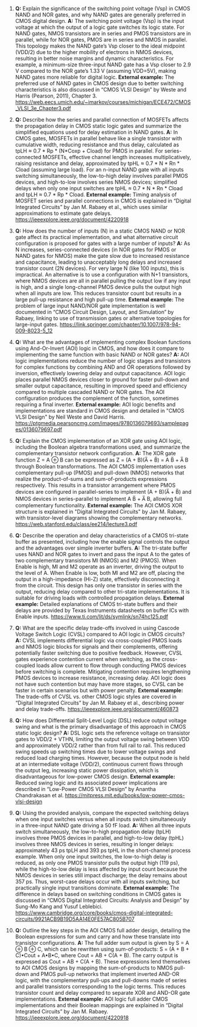 1. **Q:** Explain the significance of the switching point voltage (Vsp) in CMOS NAND and NOR gates, and why NAND gates are generally preferred in CMOS digital design.
   **A:** The switching point voltage (Vsp) is the input voltage at which the output of a logic gate switches its logic state. For NAND gates, NMOS transistors are in series and PMOS transistors are in parallel, while for NOR gates, PMOS are in series and NMOS in parallel. This topology makes the NAND gate’s Vsp closer to the ideal midpoint (VDD/2) due to the higher mobility of electrons in NMOS devices, resulting in better noise margins and dynamic characteristics. For example, a minimum-size three-input NAND gate has a Vsp closer to 2.9 V compared to the NOR gate’s 1.33 V (assuming VDD=5V), making NAND gates more reliable for digital logic.
   **External example:** The preferred use of NAND gates in CMOS design due to better switching characteristics is also discussed in “CMOS VLSI Design” by Weste and Harris (Pearson, 2011), Chapter 3. https://web.eecs.umich.edu/~imarkov/courses/michigan/ECE472/CMOS_VLSI_3e_Chapter3.pdf

2. **Q:** Describe how the series and parallel connection of MOSFETs affects the propagation delay in CMOS static logic gates and summarize the simplified equations used for delay estimation in NAND gates.
   **A:** In CMOS gates, MOSFETs in parallel behave like a single transistor with cumulative width, reducing resistance and thus delay, calculated as tpLH ≈ 0.7 * Rp * (N*Coxp + Cload) for PMOS in parallel. For series-connected MOSFETs, effective channel length increases multiplicatively, raising resistance and delay, approximated by tpHL ≈ 0.7 * N * Rn * Cload (assuming large load). For an n-input NAND gate with all inputs switching simultaneously, the low-to-high delay involves parallel PMOS devices, and high-to-low involves series NMOS devices; simplified delays when only one input switches are tpHL ≈ 0.7 * N * Rn * Cload and tpLH ≈ 0.7 * Rp * Cload.
   **External example:** Timing analysis of MOSFET series and parallel connections in CMOS is explained in “Digital Integrated Circuits” by Jan M. Rabaey et al., which uses similar approximations to estimate gate delays. https://ieeexplore.ieee.org/document/4220918

3. **Q:** How does the number of inputs (N) in a static CMOS NAND or NOR gate affect its practical implementation, and what alternative circuit configuration is proposed for gates with a large number of inputs?
   **A:** As N increases, series-connected devices (in NOR gates for PMOS or NAND gates for NMOS) make the gate slow due to increased resistance and capacitance, leading to unacceptably long delays and increased transistor count (2N devices). For very large N (like 100 inputs), this is impractical. An alternative is to use a configuration with N+1 transistors, where NMOS devices are all in parallel pulling the output low if any input is high, and a single long-channel PMOS device pulls the output high when all inputs are low. This reduces transistor count but results in a large pull-up resistance and high pull-up time.
   **External example:** The problem of large input NAND/NOR gate implementation is well documented in “CMOS Circuit Design, Layout, and Simulation” by Rabaey, linking to use of transmission gates or alternative topologies for large-input gates. https://link.springer.com/chapter/10.1007/978-94-009-8023-5_12

4. **Q:** What are the advantages of implementing complex Boolean functions using And-Or-Invert (AOI) logic in CMOS, and how does it compare to implementing the same function with basic NAND or NOR gates?
   **A:** AOI logic implementations reduce the number of logic stages and transistors for complex functions by combining AND and OR operations followed by inversion, effectively lowering delay and output capacitance. AOI logic places parallel NMOS devices closer to ground for faster pull-down and smaller output capacitance, resulting in improved speed and efficiency compared to multiple cascaded NAND or NOR gates. The AOI configuration produces the complement of the function, sometimes requiring a final inverter.
   **External example:** AOI logic benefits and implementations are standard in CMOS design and detailed in "CMOS VLSI Design" by Neil Weste and David Harris. https://ptgmedia.pearsoncmg.com/images/9780136079693/samplepages/0136079697.pdf

5. **Q:** Explain the CMOS implementation of an XOR gate using AOI logic, including the Boolean algebra transformations used, and summarize the complementary transistor network configuration.
   **A:** The XOR gate function Z = A ⊕ B can be expressed as Z = (A + B)(A̅ + B̅) = A B̅ + A̅ B through Boolean transformations. The AOI CMOS implementation uses complementary pull-up (PMOS) and pull-down (NMOS) networks that realize the product-of-sums and sum-of-products expressions respectively. This results in a transistor arrangement where PMOS devices are configured in parallel-series to implement (A + B)(A̅ + B̅) and NMOS devices in series-parallel to implement A B̅ + A̅ B, allowing full complementary functionality.
   **External example:** The AOI CMOS XOR structure is explained in "Digital Integrated Circuits" by Jan M. Rabaey, with transistor-level diagrams showing the complementary networks. https://web.stanford.edu/class/ee214/lecture3.pdf

6. **Q:** Describe the operation and delay characteristics of a CMOS tri-state buffer as presented, including how the enable signal controls the output and the advantages over simple inverter buffers.
   **A:** The tri-state buffer uses NAND and NOR gates to invert and pass the input A to the gates of two complementary transistors Ml (NMOS) and M2 (PMOS). When Enable is high, Ml and M2 operate as an inverter, driving the output to the level of A. When Enable is low, both Ml and M2 are off, placing the output in a high-impedance (Hi-Z) state, effectively disconnecting it from the circuit. This design has only one transistor in series with the output, reducing delay compared to other tri-state implementations. It is suitable for driving loads with controlled propagation delays.
   **External example:** Detailed explanations of CMOS tri-state buffers and their delays are provided by Texas Instruments datasheets on buffer ICs with Enable inputs. https://www.ti.com/lit/ds/symlink/sn74hc125.pdf

7. **Q:** What are the specific delay trade-offs involved in using Cascode Voltage Switch Logic (CVSL) compared to AOI logic in CMOS circuits?
   **A:** CVSL implements differential logic via cross-coupled PMOS loads and NMOS logic blocks for signals and their complements, offering potentially faster switching due to positive feedback. However, CVSL gates experience contention current when switching, as the cross-coupled loads allow current to flow through conducting PMOS devices before switching is complete. Mitigating contention requires lengthening PMOS devices to increase resistance, increasing delay. AOI logic does not have such contention but may have more stages, so CVSL can be faster in certain scenarios but with power penalty.
   **External example:** The trade-offs of CVSL vs. other CMOS logic styles are covered in “Digital Integrated Circuits” by Jan M. Rabaey et al., describing power and delay trade-offs. https://ieeexplore.ieee.org/document/460873

8. **Q:** How does Differential Split-Level Logic (DSL) reduce output voltage swing and what is the primary disadvantage of this approach in CMOS static logic design?
   **A:** DSL logic sets the reference voltage on transistor gates to VDD/2 + VTHN, limiting the output voltage swing between VDD and approximately VDD/2 rather than from full rail to rail. This reduced swing speeds up switching times due to lower voltage swings and reduced load charging times. However, because the output node is held at an intermediate voltage (VDD/2), continuous current flows through the output leg, increasing static power dissipation, which is disadvantageous for low-power CMOS design.
   **External example:** Reduced swing logic and its associated power implications are described in “Low-Power CMOS VLSI Design” by Anantha Chandrakasan et al. https://mitpress.mit.edu/books/low-power-cmos-vlsi-design

9. **Q:** Using the provided analysis, compare the expected switching delays when one input switches versus when all inputs switch simultaneously in a three-input NAND gate driving a 50 fF load.
   **A:** When all three inputs switch simultaneously, the low-to-high propagation delay (tpLH) involves three PMOS devices in parallel, and high-to-low delay (tpHL) involves three NMOS devices in series, resulting in longer delays: approximately 43 ps tpLH and 393 ps tpHL in the short-channel process example. When only one input switches, the low-to-high delay is reduced, as only one PMOS transistor pulls the output high (119 ps), while the high-to-low delay is less affected by input count because the NMOS devices in series still impact discharge; the delay remains about 357 ps. Thus, worst-case delays occur with all inputs switching, but practically single input transitions dominate.
   **External example:** The difference in delays based on switching conditions in CMOS gates is discussed in “CMOS Digital Integrated Circuits: Analysis and Design” by Sung-Mo Kang and Yusuf Leblebici. https://www.cambridge.org/core/books/cmos-digital-integrated-circuits/9921ACB9B19D5AA14E0FE57AC805B707

10. **Q:** Outline the key steps in the AOI CMOS full adder design, detailing the Boolean expressions for sum and carry and how these translate into transistor configurations.
    **A:** The full adder sum output is given by S = A ⊕ B ⊕ C, which can be rewritten using sum-of-products: S = (A + B + C)•Cout + A•B•C, where Cout = AB + C(A + B). The carry output is expressed as Cout = AB + C(A + B). These expressions lend themselves to AOI CMOS designs by mapping the sum-of-products to NMOS pull-down and PMOS pull-up networks that implement inverted AND-OR logic, with the complementary pull-ups and pull-downs made of series and parallel transistors corresponding to the logic terms. This reduces transistor count and delay compared to separate XOR and AND-OR gate implementations.
    **External example:** AOI logic full adder CMOS implementations and their Boolean mappings are explained in “Digital Integrated Circuits” by Jan M. Rabaey. https://ieeexplore.ieee.org/document/4220918

